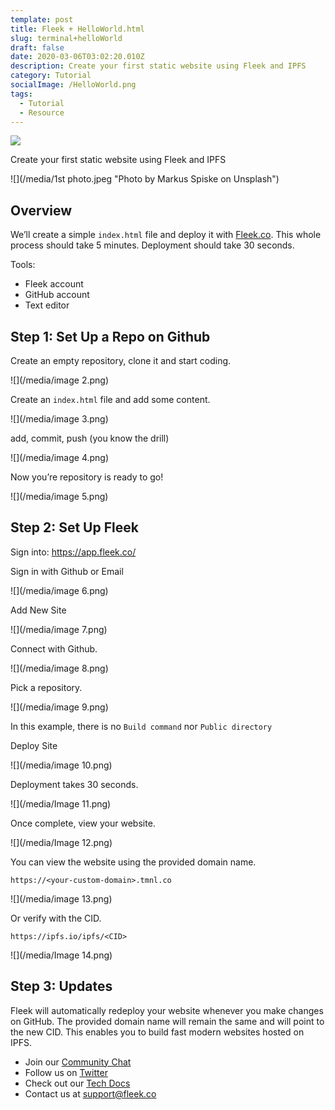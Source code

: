 ```yaml
---
template: post
title: Fleek + HelloWorld.html
slug: terminal+helloWorld
draft: false
date: 2020-03-06T03:02:20.010Z
description: Create your first static website using Fleek and IPFS
category: Tutorial
socialImage: /HelloWorld.png 
tags:
  - Tutorial
  - Resource
---
```

![](/HelloWorld.png)

Create your first static website using Fleek and IPFS

![](/media/1st photo.jpeg "Photo by Markus Spiske on Unsplash")

## Overview

We’ll create a simple `index.html` file and deploy it with [Fleek.co](http://Fleek.co/). This whole process should take 5 minutes. Deployment should take 30 seconds.

Tools:

* Fleek account
* GitHub account
* Text editor

## Step 1: Set Up a Repo on Github

Create an empty repository, clone it and start coding.

![](/media/image 2.png)

Create an `index.html` file and add some content.

![](/media/image 3.png)

add, commit, push (you know the drill)

![](/media/image 4.png)

Now you’re repository is ready to go!

![](/media/image 5.png)

## Step 2: Set Up Fleek

Sign into: <https://app.fleek.co/>

Sign in with Github or Email

![](/media/image 6.png)

Add New Site

![](/media/image 7.png)

Connect with Github.

![](/media/image 8.png)

Pick a repository.

![](/media/image 9.png)

In this example, there is no `Build command` nor `Public directory`

Deploy Site

![](/media/image 10.png)

Deployment takes 30 seconds.

![](/media/Image 11.png)

Once complete, view your website.

![](/media/Image 12.png)

You can view the website using the provided domain name.

`https://<your-custom-domain>.tmnl.co`

![](/media/image 13.png)

Or verify with the CID.

`https://ipfs.io/ipfs/<CID>`

![](/media/Image 14.png)

## Step 3: Updates

Fleek will automatically redeploy your website whenever you make changes on GitHub. The provided domain name will remain the same and will point to the new CID. This enables you to build fast modern websites hosted on IPFS.

* Join our [Community Chat](https://join.slack.com/t/fleek-public/shared_invite/zt-bxna7y1d-PbVdut4rgHt5jM6Zjg9g9A)
* Follow us on [Twitter](https://twitter.com/FleekHQ) 
* Check out our [Tech Docs](https://docs.fleek.co/)
* Contact us at support@fleek.co 
